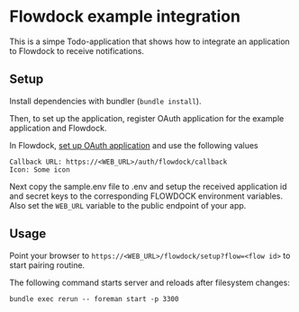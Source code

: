 # Flowdock example integration

This is a simpe Todo-application that shows how to integrate an application to Flowdock to receive notifications.

## Setup

Install dependencies with bundler (`bundle install`).

Then, to set up the application, register OAuth application for the example application and Flowdock.

In Flowdock, [set up OAuth application](https://www.flowdock.com/oauth/applications/) and use the following values

    Callback URL: https://<WEB_URL>/auth/flowdock/callback
    Icon: Some icon

Next copy the sample.env file to .env and setup the received application id and secret keys to the corresponding FLOWDOCK environment variables.
Also set the `WEB_URL` variable to the public endpoint of your app.

## Usage

Point your browser to `https://<WEB_URL>/flowdock/setup?flow=<flow id>` to start pairing routine.

The following command starts server and reloads after filesystem changes:

    bundle exec rerun -- foreman start -p 3300
